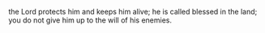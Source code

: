 the Lord protects him and keeps him alive; he is called blessed in the land; you do not give him up to the will of his enemies.
